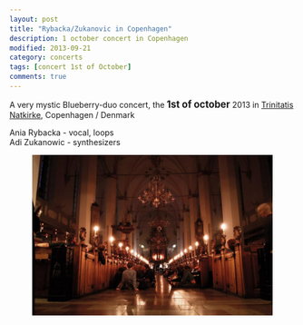 ```yaml
---
layout: post
title: "Rybacka/Zukanovic in Copenhagen"
description: 1 october concert in Copenhagen
modified: 2013-09-21
category: concerts
tags: [concert 1st of October]
comments: true
---
```

A very mystic Blueberry-duo concert, the <big>**1st of october**</big>
 2013 in <a href="http://www.facebook.com/trinitatisnatkirke"> Trinitatis Natkirke</a>, Copenhagen / Denmark<br>


Ania Rybacka - vocal, loops <br>
Adi Zukanowic - synthesizers


<figure>
   <img src="/images/Trinitatis Natkirke.jpg">
</figure>
